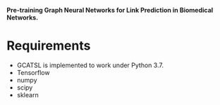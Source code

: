 **Pre-training Graph Neural Networks for Link Prediction in Biomedical Networks.** 

# Requirements
* GCATSL is implemented to work under Python 3.7.
* Tensorflow
* numpy
* scipy
* sklearn
